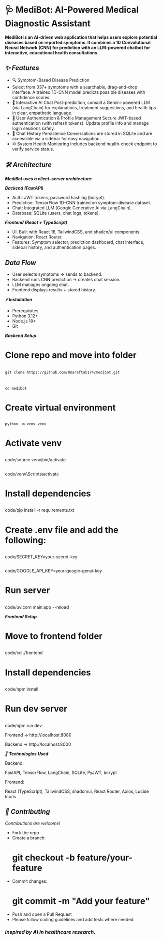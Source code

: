 # 🩺 MediBot: AI-Powered Medical Diagnostic Assistant

#### MediBot is an AI-driven web application that helps users explore potential diseases based on reported symptoms. It combines a 1D Convolutional Neural Network (CNN) for prediction with an LLM-powered chatbot for interactive, educational health consultations.

## *✨ Features*

- 🔍 Symptom-Based Disease Prediction
- Select from 337+ symptoms with a searchable, drag-and-drop interface. A trained 1D-CNN model predicts possible diseases with confidence scores.
- 🤖 Interactive AI Chat
Post-prediction, consult a Gemini-powered LLM (via LangChain) for explanations, treatment suggestions, and health tips in clear, empathetic language.
- 🔐 User Authentication & Profile Management
Secure JWT-based authentication (with refresh tokens). Update profile info and manage login sessions safely.
- 💬 Chat History Persistence
Conversations are stored in SQLite and are accessible via a sidebar for easy navigation.
- ⚙️ System Health Monitoring
Includes backend health-check endpoint to verify service status.

## *🛠️ Architecture*

***MediBot uses a client–server architecture:***

***Backend (FastAPI)***
- Auth: JWT tokens, password hashing (bcrypt).
- Prediction: TensorFlow 1D-CNN trained on symptom-disease dataset.
- Chat: Integrated LLM (Google Generative AI via LangChain).
- Database: SQLite (users, chat logs, tokens).

***Frontend (React + TypeScript)***
- UI: Built with React 18, TailwindCSS, and shadcn/ui components.
- Navigation: React Router.
- Features: Symptom selector, prediction dashboard, chat interface, sidebar history, and authentication pages.

## *Data Flow*

- User selects symptoms → sends to backend.
- Backend runs CNN prediction → creates chat session.
- LLM manages ongoing chat.
- Frontend displays results + stored history.

***⚡ Installation***
- Prerequisites
- Python 3.12+
- Node.js 18+
- Git

***Backend Setup***
# Clone repo and move into folder
######       
    git clone https://github.com/Umaraftab174/medibot.git

#
    cd medibot

# Create virtual environment
##
    python -m venv venv

# Activate venv

##
<tab><tab>code/source venv/bin/activate
##
<tab><tab>code/venv\Scripts\activate

# Install dependencies

##
<tab><tab>code/pip install -r requirements.txt

# Create .env file and add the following:

##
<tab><tab>code/SECRET_KEY=your-secret-key

##
<tab><tab>code/GOOGLE_API_KEY=your-google-genai-key

# Run server

##
<tab><tab>code/uvicorn main:app --reload

***Frontend Setup***
# Move to frontend folder

##
<tab><tab>code/cd ./frontend

# Install dependencies

##
<tab><tab>code/npm install

# Run dev server

##
<tab><tab>code/npm run dev


Frontend → http://localhost:8080

Backend → http://localhost:8000

***🧩 Technologies Used***

Backend:

FastAPI, TensorFlow, LangChain, SQLite, PyJWT, bcrypt

Frontend:

React (TypeScript), TailwindCSS, shadcn/ui, React Router, Axios, Lucide Icons


## *🤝 Contributing*

*Contributions are welcome!*

- Fork the repo
- Create a branch:
  # git checkout -b feature/your-feature
- Commit changes:
  # git commit -m "Add your feature"
- Push and open a Pull Request
- Please follow coding guidelines and add tests where needed.

### *Inspired by AI in healthcare research.*
